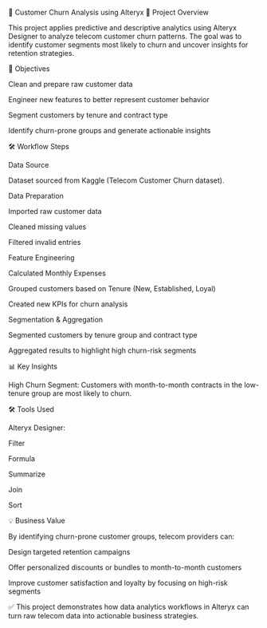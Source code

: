 💼 Customer Churn Analysis using Alteryx
📌 Project Overview

This project applies predictive and descriptive analytics using Alteryx Designer to analyze telecom customer churn patterns. The goal was to identify customer segments most likely to churn and uncover insights for retention strategies.

🎯 Objectives

Clean and prepare raw customer data

Engineer new features to better represent customer behavior

Segment customers by tenure and contract type

Identify churn-prone groups and generate actionable insights

🛠 Workflow Steps

Data Source

Dataset sourced from Kaggle (Telecom Customer Churn dataset).

Data Preparation

Imported raw customer data

Cleaned missing values

Filtered invalid entries

Feature Engineering

Calculated Monthly Expenses

Grouped customers based on Tenure (New, Established, Loyal)

Created new KPIs for churn analysis

Segmentation & Aggregation

Segmented customers by tenure group and contract type

Aggregated results to highlight high churn-risk segments

📊 Key Insights

High Churn Segment:
Customers with month-to-month contracts in the low-tenure group are most likely to churn.


🛠 Tools Used

Alteryx Designer:

Filter

Formula

Summarize

Join

Sort

💡 Business Value

By identifying churn-prone customer groups, telecom providers can:

Design targeted retention campaigns

Offer personalized discounts or bundles to month-to-month customers

Improve customer satisfaction and loyalty by focusing on high-risk segments

✅ This project demonstrates how data analytics workflows in Alteryx can turn raw telecom data into actionable business strategies.
